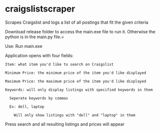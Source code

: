 # craigslistscraper
Scrapes Craigslist and logs a list of all postings that fit the given criteria

Download release folder to access the main.exe file to run it. Otherwise the python is in the main.py file.=


Use:
  Run main.exe

  Application opens with four fields:

    Item: what item you'd like to search on Craigslist

    Minimum Price: the minimum price of the item you'd like displayed

    Maximum Price: the maximum price of the item you'd like displayed

    Keywords: will only display listings with specified keywords in them

      Seperate keywords by commas

      Ex: dell, laptop

        Will only show listings with "dell" and "laptop" in them

  Press search and all resulting listings and prices will appear
